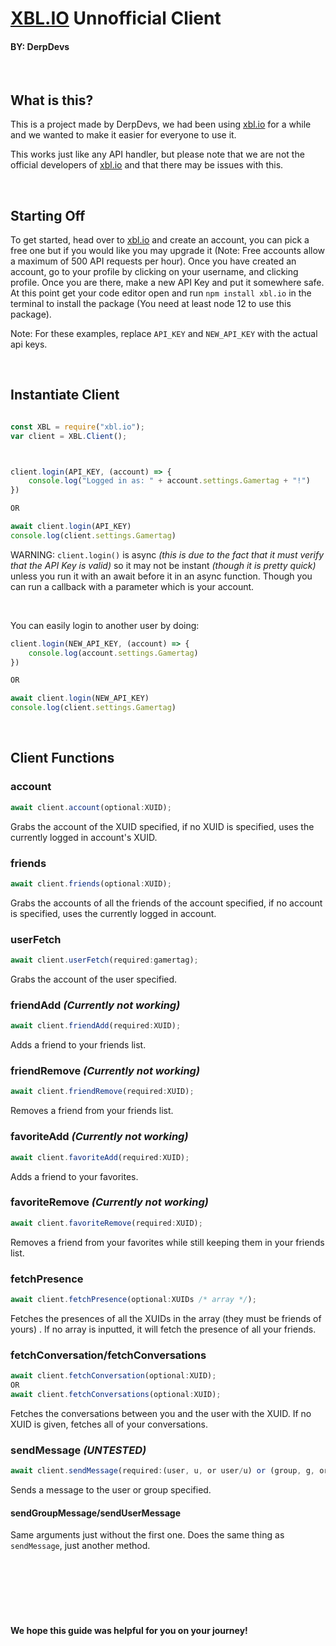 # [XBL.IO](https://xbl.io) Unnofficial Client
#### BY: DerpDevs

<br>

## What is this?

This is a project made by DerpDevs, we had been using [xbl.io](https://xbl.io) for a while and we wanted to make it easier for everyone to use it.

This works just like any API handler, but please note that we are not the official developers of [xbl.io](https://xbl.io) and that there may be issues with this.

<br>

## Starting Off

To get started, head over to [xbl.io](https://xbl.io) and create an account, you can pick a free one but if you would like you may upgrade it (Note: Free accounts allow a maximum of 500 API requests per hour). Once you have created an account, go to your profile by clicking on your username, and clicking profile. Once you are there, make a new API Key and put it somewhere safe. At this point get your code editor open and run `npm install xbl.io` in the terminal to install the package (You need at least node 12 to use this package). 

Note: For these examples, replace `API_KEY` and `NEW_API_KEY` with the actual api keys.

<br>

## Instantiate Client

```JavaScript

const XBL = require("xbl.io");
var client = XBL.Client();



client.login(API_KEY, (account) => {
	console.log("Logged in as: " + account.settings.Gamertag + "!")
})

OR

await client.login(API_KEY)
console.log(client.settings.Gamertag)
```

WARNING: `client.login()` is async *(this is due to the fact that it must verify that the API Key is valid)* so it may not be instant *(though it is pretty quick)* unless you run it with an await before it in an async function. Though you can run a callback with a parameter which is your account.

<br>

You can easily login to another user by doing:

```JavaScript
client.login(NEW_API_KEY, (account) => {
	console.log(account.settings.Gamertag)
})

OR

await client.login(NEW_API_KEY)
console.log(client.settings.Gamertag)
```

<br>

## Client Functions

### account 
```JavaScript
await client.account(optional:XUID);
```
Grabs the account of the XUID specified, if no XUID is specified, uses the currently logged in account's XUID.

### friends 
```JavaScript
await client.friends(optional:XUID);
```
Grabs the accounts of all the friends of the account specified, if no account is specified, uses the currently logged in account.

### userFetch 
```JavaScript
await client.userFetch(required:gamertag);
```
Grabs the account of the user specified.

### friendAdd *(Currently not working)*
```JavaScript
await client.friendAdd(required:XUID);
```
Adds a friend to your friends list.

### friendRemove *(Currently not working)*
```JavaScript
await client.friendRemove(required:XUID);
```
Removes a friend from your friends list.

### favoriteAdd *(Currently not working)*
```JavaScript
await client.favoriteAdd(required:XUID);
```
Adds a friend to your favorites.

### favoriteRemove *(Currently not working)*
```JavaScript
await client.favoriteRemove(required:XUID);
```
Removes a friend from your favorites while still keeping them in your friends list.

### fetchPresence
```JavaScript
await client.fetchPresence(optional:XUIDs /* array */);
```
Fetches the presences of all the XUIDs in the array (they must be friends of yours)	. If no array is inputted, it will fetch the presence of all your friends.

### fetchConversation/fetchConversations
```JavaScript
await client.fetchConversation(optional:XUID);
OR
await client.fetchConversations(optional:XUID);
```
Fetches the conversations between you and the user with the XUID. If no XUID is given, fetches all of your conversations.

### sendMessage *(UNTESTED)*
```JavaScript
await client.sendMessage(required:(user, u, or user/u) or (group, g, or group/g), required:groupId or user XUID, required:message)
```
Sends a message to the user or group specified.

#### sendGroupMessage/sendUserMessage
Same arguments just without the first one. Does the same thing as `sendMessage`, just another method.







<br><br><br><br><br>
#### We hope this guide was helpful for you on your journey!